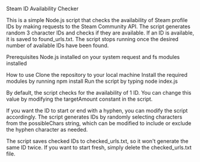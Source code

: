 Steam ID Availability Checker

This is a simple Node.js script that checks the availability of Steam profile IDs by making requests to the Steam Community API. The script generates random 3 character IDs and checks if they are available. If an ID is available, it is saved to found_urls.txt. The script stops running once the desired number of available IDs have been found.

Prerequisites
Node.js installed on your system
request and fs modules installed

How to use
Clone the repository to your local machine
Install the required modules by running npm install
Run the script by typing node index.js

By default, the script checks for the availability of 1 ID. You can change this value by modifying the targetAmount constant in the script.

If you want the ID to start or end with a hyphen, you can modify the script accordingly. The script generates IDs by randomly selecting characters from the possibleChars string, which can be modified to include or exclude the hyphen character as needed.

The script saves checked IDs to checked_urls.txt, so it won't generate the same ID twice. If you want to start fresh, simply delete the checked_urls.txt file.
